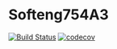 # Softeng754A3
[![Build Status](https://travis-ci.com/bche722/Softeng754A3.svg?token=q4o89aVkyCzetnj9hANV&branch=master)](https://travis-ci.com/bche722/Softeng754A3)
[![codecov](https://codecov.io/gh/bche722/softeng754-assignment3/branch/master/graph/badge.svg?token=eEgrXhqSbY)](https://codecov.io/gh/bche722/softeng754-assignment3)
